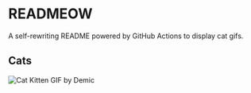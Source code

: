 # READMEOW

A self-rewriting README powered by GitHub Actions to display cat gifs.

## Cats

![Cat Kitten GIF by Demic](https://media1.giphy.com/media/3oriO0OEd9QIDdllqo/200.gif?cid=9acd02dafofzvcmpl83rpilb3ske3ir23amk0o1qcs1ql1b8&ep=v1_gifs_search&rid=200.gif&ct=g)
